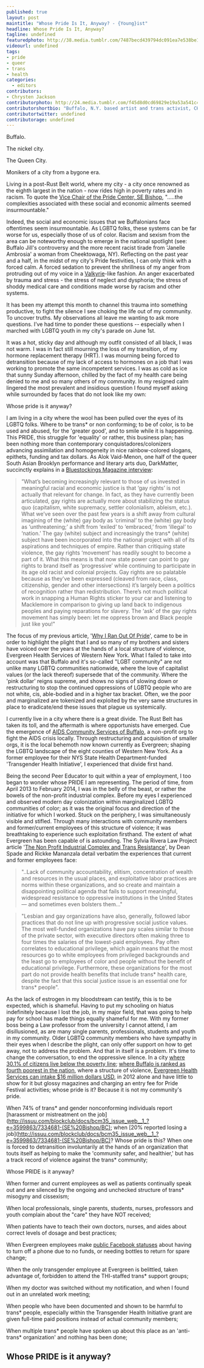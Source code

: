 ```yaml
---
published: true
layout: post
maintitle: "Whose Pride Is It, Anyway? - {Young}ist"
headline: Whose Pride Is It, Anyway?
tagline: undefined
featuredphoto: http://38.media.tumblr.com/7487becd439794dc091ea7e538be19b6/tumblr_n7ylg7vAXl1rq2ndso1_1280.jpg
videourl: undefined
tags:
- pride
- queer
- trans
- health
categories: 
  - editors
contributors:
- Chrysten Jackson
contributorphoto: http://24.media.tumblr.com/f45d8d0cd69829e19a53a541c498cae3/tumblr_n5672rSEVk1rq2ndso1_1280.jpg
contributorshortbio: "Buffalo, N.Y. based artist and trans activist, CHRYSALISAMIDST."
contributortwitter: undefined
contributorage: undefined
---
```


Buffalo. 

The nickel city. 

The Queen City. 

Monikers of a city from a bygone era. 

Living in a post-Rust Belt world, where my city - a city once renowned as the eighth largest in the nation - now rides high in poverty rates and in racism. To quote the [Vice Chair of the Pride Center, SE Bishop](http://wivb.com/2014/06/05/buffalo-is-4th-poorest-city-in-nation/), ".....the complexities associated with these social and economic ailments seemed insurmountable."

Indeed, the social and economic issues that we Buffalonians face oftentimes seem insurmountable. As LGBTQ folks, these systems can be far worse for us, especially those of us of color. Racism and sexism from the area can be noteworthy enough to emerge in the national spotlight (see: Buffalo Jill's controversy and the more recent racist tirade from 'Janelle Ambrosia' a woman from Cheektowaga, NY). Reflecting on the past year and a half, in the midst of my city's Pride festivities, I can only think with a forced calm. A forced sedation to prevent the shrillness of my anger from protruding out of my voice in a [Valkyrie](http://en.wikipedia.org/wiki/Valkyrie)-like fashion. An anger exacerbated by trauma and stress - the stress of neglect and dysphoria; the stress of shoddy medical care and conditions made worse by racism and other systems.

It has been my attempt this month to channel this trauma into something productive, to fight the silence I see choking the life out of my community. To uncover truths. My observations all leave me wanting to ask more questions. I’ve had time to ponder these questions -- especially when I marched with LGBTQ youth in my city's parade on June 1st.

It was a hot, sticky day and although my outfit consisted of all black, I was not warm. I was in fact still mourning the loss of my transition, of my hormone replacement therapy (HRT). I was mourning being forced to detransition because of my lack of access to hormones on a job that I was working to promote the same incompetent services. I was as cold as ice that sunny Sunday afternoon, chilled by the fact of my health care being denied to me and so many others of my community. In my resigned calm lingered the most prevalent and insidious question I found myself asking while surrounded by faces that do not look like my own:

Whose pride is it anyway?

I am living in a city where the wool has been pulled over the eyes of its LGBTQ folks. Where to be trans* or non conforming; to be of color, is to be used and abused, for the 'greater good', and to smile while it is happening. This PRIDE, this struggle for 'equality' or rather, this business plan; has been nothing more than contemporary conquistadores/colonizers advancing assimilation and homogeneity in nice rainbow-colored slogans, epithets, funding and tax dollars. As Alok Vaid-Menon, one half of the queer South Asian Brooklyn performance and literary arts duo, DarkMatter, succinctly explains in a [Bluestockings Magazine interview](http://bluestockingsmag.com/2014/05/19/darkmatter/): 

>”What’s becoming increasingly relevant to those of us invested in meaningful racial and economic justice is that ‘gay rights’ is not actually that relevant for change. In fact, as they have currently been articulated, gay rights are actually more about stabilizing the status quo (capitalism, white supremacy, settler colonialism, ableism, etc.). What we’ve seen over the past few years is a shift away from cultural imagining of the (white) gay body as ‘criminal’ to the (white) gay body as ‘unthreatening;’ a shift from ‘exiled’ to ‘embraced,’ from ‘illegal’ to ‘nation.’ The gay (white) subject and increasingly the trans* (white) subject have been incorporated into the national project with all of its aspirations and techniques of empire. Rather than critiquing state violence, the gay rights ‘movement’ has readily sought to become a part of it. What this means is that now state power can point to gay rights to brand itself as ‘progressive’ while continuing to participate in its age old racist and colonial projects. Gay rights are so palatable because as they’ve been expressed (cleaved from race, class, citizenship, gender and other intersections) it’s largely been a politics of recognition rather than redistribution. There’s not much political work in snapping a Human Rights sticker to your car and listening to Macklemore in comparison to giving up land back to indigenous peoples and paying reparations for slavery. The ‘ask’ of the gay rights movement has simply been: let me oppress brown and Black people just like you!" 

The focus of my previous article, '[Why I Ran Out Of Pride](http://youngist.org/why-i-ran-out-of-pride/)', came to be in order to highlight the plight that I and so many of my brothers and sisters have voiced over the years at the hands of a local structure of violence, Evergreen Health Services of Western New York. What I failed to take into account was that Buffalo and it's so-called "LGBT community" are not unlike many LGBTQ communities nationwide, where the love of capitalist values (or the lack thereof) supersede that of the community. Where the 'pink dollar' reigns supreme, and shows no signs of slowing down or restructuring to stop the continued oppressions of LGBTQ people who are not white, cis, able-bodied and in a higher tax bracket. Often, we the poor and marginalized are tokenized and exploited by the very same structures in place to eradicate/end these issues that plague us systemically. 

I currently live in a city where there is a great divide. The Rust Belt has taken its toll, and the aftermath is where opportunists have emerged. Cue the emergence of [AIDS Community Services of Buffalo](http://www.evergreenhs.org/), a non-profit org to fight the AIDS crisis locally. Through restructuring and acquisition of smaller orgs, it is the local behemoth now known currently as Evergreen; shaping the LGBTQ landscape of the eight counties of Western New York. As a former employee for their NYS State Health Department-funded 'Transgender Health Initiative', I experienced that divide first hand. 

 Being the second Peer Educator to quit within a year of employment, I too began to wonder whose PRIDE I am representing. The period of time, from April 2013 to February 2014, I was in the belly of the beast, or rather the bowels of the non-profit industrial complex. Before my eyes I experienced and observed modern day colonization within marginalized LGBTQ communities of color; as it was the original focus and direction of the initiative for which I worked. Stuck on the periphery, I was simultaneously visible and stifled. Through many interactions with community members and former/current employees of this structure of violence; it was breathtaking to experience such exploitation firsthand. The extent of what Evergreen has been capable of is astounding. The Sylvia Rivera Law Project article '[The Non Profit Industrial Complex and Trans Resistance](http://srlp.org/the-nonprofit-industrial-complex-and-trans-resistance/)', by Dean Spade and Rickke Mananzala detail verbatim the experiences that current and former employees face: 

>"..Lack of community accountability, elitism, concentration of wealth and resources in the usual places, and exploitative labor practices are norms within these organizations, and so create and maintain a disappointing political agenda that fails to support meaningful, widespread resistance to oppressive institutions in the United States — and sometimes even bolsters them..."

>"Lesbian and gay organizations have also, generally, followed labor practices that do not line up with progressive social justice values. The most well-funded organizations have pay scales similar to those of the private sector, with executive directors often making three to four times the salaries of the lowest-paid employees. Pay often correlates to educational privilege, which again means that the most resources go to white employees from privileged backgrounds and the least go to employees of color and people without the benefit of educational privilege. Furthermore, these organizations for the most part do not provide health benefits that include trans* health care, despite the fact that this social justice issue is an essential one for trans* people". 

As the lack of estrogen in my bloodstream can testify, this is to be expected, which is shameful. Having to put my schooling on hiatus indefinitely because I lost the job, in my major field, that was going to help pay for school has made things equally shameful for me. With my former boss being a Law professor from the university I cannot attend, I am disillusioned, as are many single parents, professionals, students and youth in my community. Older LGBTQ community members who have sympathy in their eyes when I describe the plight, can only offer support on how to get away, not to address the problem. And that in itself is a problem. It's time to change the conversation, to end the oppressive silence. In a city [where 30.1% of citizens live below the poverty line](http://quickfacts.census.gov/qfd/states/36/3611000.html); [where Buffalo is ranked as fourth poorest in the nation](http://wivb.com/2014/06/05/buffalo-is-4th-poorest-city-in-nation/), where a structure of violence, [Evergreen Health Services can intake $16 million dollars USD](http://www.evergreenhs.org/_pdf/EHS9902012.pdf%20), in 2012 alone and have little to show for it but glossy magazines and charging an entry fee for Pride Festival activities; whose pride is it? Because it is not my community's pride.

When 74% of trans* and gender nonconforming individuals report [harassment or mistreatment on the job](http://issuu.com/blockclub/docs/bcm35_issue_web__1_?e=3599863/7334681-(SE%20Bishop/BC); when [20% reported losing a job](http://issuu.com/blockclub/docs/bcm35_issue_web__1_?e=3599863/7334681-(SE%20Bishop/BC)? Whose pride is this? When one is forced to detransition involuntarily at the hands of an organization that touts itself as helping to make the 'community safer, and healthier,' but has a track record of violence against the trans* community;


Whose PRIDE is it anyway?


When former and current employees as well as patients continually speak out and are silenced by the ongoing and unchecked structure of trans* misogyny and cissexism;

When local professionals, single parents, students, nurses, professors and youth complain about the "care" they have NOT received;

When patients have to teach their own doctors, nurses, and aides about correct levels of dosage and best practices;

When Evergreen employees make [public Facebook statuses](http://www.evergreenhs.org/history.php) about having to turn off a phone due to no funds, or needing bottles to return for spare change; 

When the only transgender employee at Evergreen is belittled, taken advantage of, forbidden to attend the THI-staffed trans* support groups; 

When my doctor was switched without my notification, and when I found out in an unrelated work meeting;

When people who have been documented and shown to be harmful to trans* people, especially within the Transgender Health Initiative grant are given full-time paid positions instead of actual community members;

When multiple trans* people have spoken up about this place as an 'anti-trans* organization' and nothing has been done;


 Whose PRIDE is it anyway?
---
